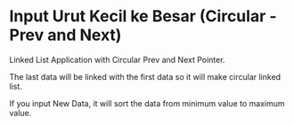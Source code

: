 # Input Urut Kecil ke Besar (Circular - Prev and Next)
Linked List Application with Circular Prev and Next Pointer.

The last data will be linked with the first data so it will make circular linked list.

If you input New Data, it will sort the data from minimum value to maximum value.
